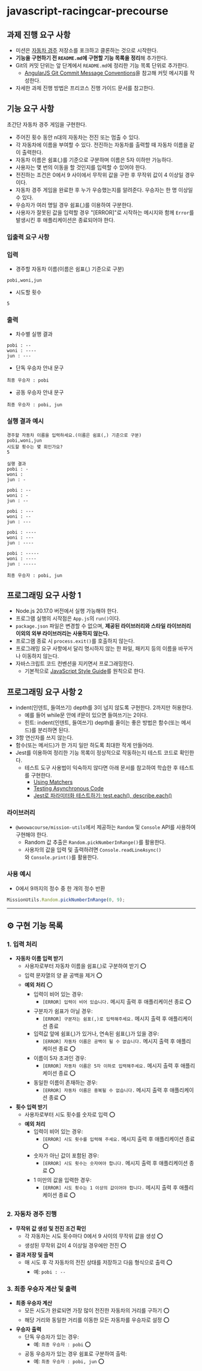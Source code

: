 # javascript-racingcar-precourse

## **과제 진행 요구 사항**

- 미션은 [자동차 경주](https://github.com/woowacourse-precourse/javascript-racingcar-7) 저장소를 포크하고 클론하는 것으로 시작한다.
- **기능을 구현하기 전 `README.md`에 구현할 기능 목록을 정리**해 추가한다.
- Git의 커밋 단위는 앞 단계에서 `README.md`에 정리한 기능 목록 단위로 추가한다.
  - [AngularJS Git Commit Message Conventions](https://gist.github.com/stephenparish/9941e89d80e2bc58a153)을 참고해 커밋 메시지를 작성한다.
- 자세한 과제 진행 방법은 프리코스 진행 가이드 문서를 참고한다.

## **기능 요구 사항**

초간단 자동차 경주 게임을 구현한다.

- 주어진 횟수 동안 n대의 자동차는 전진 또는 멈출 수 있다.
- 각 자동차에 이름을 부여할 수 있다. 전진하는 자동차를 출력할 때 자동차 이름을 같이 출력한다.
- 자동차 이름은 쉼표(,)를 기준으로 구분하며 이름은 5자 이하만 가능하다.
- 사용자는 몇 번의 이동을 할 것인지를 입력할 수 있어야 한다.
- 전진하는 조건은 0에서 9 사이에서 무작위 값을 구한 후 무작위 값이 4 이상일 경우이다.
- 자동차 경주 게임을 완료한 후 누가 우승했는지를 알려준다. 우승자는 한 명 이상일 수 있다.
- 우승자가 여러 명일 경우 쉼표(,)를 이용하여 구분한다.
- 사용자가 잘못된 값을 입력할 경우 "[ERROR]"로 시작하는 메시지와 함께 `Error`를 발생시킨 후 애플리케이션은 종료되어야 한다.

### **입출력 요구 사항**

### **입력**

- 경주할 자동차 이름(이름은 쉼표(,) 기준으로 구분)

```
pobi,woni,jun
```

- 시도할 횟수

```
5
```

### **출력**

- 차수별 실행 결과

```
pobi : --
woni : ----
jun : ---
```

- 단독 우승자 안내 문구

```
최종 우승자 : pobi
```

- 공동 우승자 안내 문구

```
최종 우승자 : pobi, jun
```

### **실행 결과 예시**

```
경주할 자동차 이름을 입력하세요.(이름은 쉼표(,) 기준으로 구분)
pobi,woni,jun
시도할 횟수는 몇 회인가요?
5

실행 결과
pobi : -
woni :
jun : -

pobi : --
woni : -
jun : --

pobi : ---
woni : --
jun : ---

pobi : ----
woni : ---
jun : ----

pobi : -----
woni : ----
jun : -----

최종 우승자 : pobi, jun
```

## **프로그래밍 요구 사항 1**

- Node.js 20.17.0 버전에서 실행 가능해야 한다.
- 프로그램 실행의 시작점은 `App.js`의 `run()`이다.
- `package.json` 파일은 변경할 수 없으며, **제공된 라이브러리와 스타일 라이브러리 이외의 외부 라이브러리는 사용하지 않는다.**
- 프로그램 종료 시 `process.exit()`를 호출하지 않는다.
- 프로그래밍 요구 사항에서 달리 명시하지 않는 한 파일, 패키지 등의 이름을 바꾸거나 이동하지 않는다.
- 자바스크립트 코드 컨벤션을 지키면서 프로그래밍한다.
  - 기본적으로 [JavaScript Style Guide](https://github.com/woowacourse/woowacourse-docs/tree/main/styleguide/javascript)를 원칙으로 한다.

## **프로그래밍 요구 사항 2**

- indent(인덴트, 들여쓰기) depth를 3이 넘지 않도록 구현한다. 2까지만 허용한다.
  - 예를 들어 while문 안에 if문이 있으면 들여쓰기는 2이다.
  - 힌트: indent(인덴트, 들여쓰기) depth를 줄이는 좋은 방법은 함수(또는 메서드)를 분리하면 된다.
- 3항 연산자를 쓰지 않는다.
- 함수(또는 메서드)가 한 가지 일만 하도록 최대한 작게 만들어라.
- Jest를 이용하여 정리한 기능 목록이 정상적으로 작동하는지 테스트 코드로 확인한다.
  - 테스트 도구 사용법이 익숙하지 않다면 아래 문서를 참고하여 학습한 후 테스트를 구현한다.
    - [Using Matchers](https://jestjs.io/docs/using-matchers)
    - [Testing Asynchronous Code](https://jestjs.io/docs/asynchronous)
    - [Jest로 파라미터화 테스트하기: test.each(), describe.each()](https://www.daleseo.com/jest-each)

### **라이브러리**

- `@woowacourse/mission-utils`에서 제공하는 `Random` 및 `Console` API를 사용하여 구현해야 한다.
  - Random 값 추출은 `Random.pickNumberInRange()`를 활용한다.
  - 사용자의 값을 입력 및 출력하려면 `Console.readLineAsync()`와 `Console.print()`를 활용한다.

### **사용 예시**

- 0에서 9까지의 정수 중 한 개의 정수 반환

```jsx
MissionUtils.Random.pickNumberInRange(0, 9);
```

---

## ⚙️ 구현 기능 목록

### **1. 입력 처리**

- **자동차 이름 입력 받기**
  - 사용자로부터 자동차 이름을 쉼표(,)로 구분하여 받기 ⭕️
  - 입력 문자열의 양 끝 공백을 제거 ⭕️
  - **예외 처리** ⭕️
    - 입력이 비어 있는 경우:
      - `[ERROR] 입력이 비어 있습니다.` 메시지 출력 후 애플리케이션 종료 ⭕️
    - 구분자가 쉼표가 아닐 경우:
      - `[ERROR] 구분자는 쉼표(,)로 입력해주세요.` 메시지 출력 후 애플리케이션 종료
    - 입력값 앞에 쉼표(,)가 있거나, 연속된 쉼표(,)가 있을 경우:
      - `[ERROR] 자동차 이름은 공백이 될 수 없습니다.` 메시지 출력 후 애플리케이션 종료 ⭕️
    - 이름이 5자 초과인 경우:
      - `[ERROR] 자동차 이름은 5자 이하로 입력해주세요.` 메시지 출력 후 애플리케이션 종료 ⭕️
    - 동일한 이름이 존재하는 경우:
      - `[ERROR] 자동차 이름은 중복될 수 없습니다.` 메시지 출력 후 애플리케이션 종료 ⭕️
- **횟수 입력 받기**
  - 사용자로부터 시도 횟수를 숫자로 입력 ⭕️
  - **예외 처리**
    - 입력이 비어 있는 경우:
      - `[ERROR] 시도 횟수를 입력해 주세요.` 메시지 출력 후 애플리케이션 종료 ⭕️
    - 숫자가 아닌 값이 포함된 경우:
      - `[ERROR] 시도 횟수는 숫자여야 합니다.` 메시지 출력 후 애플리케이션 종료 ⭕️
    - 1 미만의 값을 입력한 경우:
      - `[ERROR] 시도 횟수는 1 이상의 값이어야 합니다.` 메시지 출력 후 애플리케이션 종료 ⭕️

### **2. 자동차 경주 진행**

- **무작위 값 생성 및 전진 조건 확인**
  - 각 자동차는 시도 횟수마다 0에서 9 사이의 무작위 값을 생성 ⭕️
  - 생성된 무작위 값이 4 이상일 경우에만 전진 ⭕️
- **결과 저장 및 출력**
  - 매 시도 후 각 자동차의 전진 상태를 저장하고 다음 형식으로 출력 ⭕️
    - 예: `pobi : --`

### **3. 최종 우승자 계산 및 출력**

- **최종 우승자 계산**
  - 모든 시도가 완료되면 가장 많이 전진한 자동차의 거리를 구하기 ⭕️
  - 해당 거리와 동일한 거리를 이동한 모든 자동차를 우승자로 설정 ⭕️
- **우승자 출력**
  - 단독 우승자가 있는 경우:
    - 예: `최종 우승자 : pobi` ⭕️
  - 공동 우승자가 있는 경우 쉼표로 구분하여 출력:
    - 예: `최종 우승자 : pobi, jun` ⭕️
